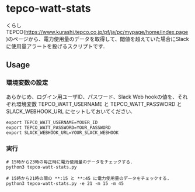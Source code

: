 # tepco-watt-stats

くらしTEPCO(https://www.kurashi.tepco.co.jp/pf/ja/pc/mypage/home/index.page )のページから、電力使用量のデータを取得して、閾値を超えていた場合にSlackに使用量アラートを投げるスクリプトです.

## Usage

### 環境変数の設定

あらかじめ、ログイン用ユーザID、パスワード、Slack Web hookの値を、それぞれ環境変数 TEPCO_WATT_USERNAME と TEPCO_WATT_PASSWORD と SLACK_WEBHOOK_URL にセットしておいてください.

```
export TEPCO_WATT_USERNAME=YOUER_ID
export TEPCO_WATT_PASSWORD=YOUR_PASSWORD
export SLACK_WEBHOOK_URL=YOUR_SLACK_WEBHOOK
```

### 実行
```
# 15時から23時の毎正時に電力使用量のデータをチェックする.
python3 tepco-watt-stats.py

# 15時から21時の間の **:15 と **:45 に電力使用量のデータをチェックする.
python3 tepco-watt-stats.py -e 21 -m 15 -m 45
```